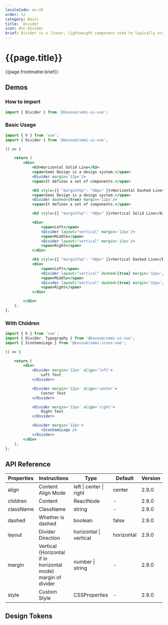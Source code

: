```yaml
---
localeCode: en-US
order: 12
category: Basic
title:  Divider
icon: doc-divider
brief: Divider is a linear, lightweight component used to logically organize element content and page structure or areas.
---
```


<script setup>
import { useData } from 'vitepress';
import DesignToken from '../../../DesignToken.vue';



const { site, theme, page, frontmatter } = useData()
</script>

# {{page.title}}

{{page.frontmatter.brief}}
## Demos

### How to import

```jsx import
import { Divider } from '@kousum/semi-ui-vue';
```

### Basic Usage

```jsx live=true
import { h } from 'vue';
import { Divider } from '@kousum/semi-ui-vue';

() => {

    return (
        <div>
            <h3>Horizontal Solid Line</h3>
            <span>Semi Design is a design system.</span>
            <Divider margin='12px'/>
            <span>It defines a set of components.</span>

            <h3 style={{ "marginTop": "40px" }}>Horizontal Dashed Line</h3>
            <span>Semi Design is a design system.</span>
            <Divider dashed={true} margin='12px'/>
            <span>It defines a set of components.</span>

            <h3 style={{ "marginTop": "40px" }}>Vertical Solid Line</h3>

            <div>
                <span>Left</span>
                <Divider layout="vertical" margin='12px'/>
                <span>Middle</span>
                <Divider layout="vertical" margin='12px'/>
                <span>Right</span>
            </div>

            <h3 style={{ "marginTop": "40px" }}>Vertical Dashed Line</h3>
            <div>
                <span>Left</span>
                <Divider layout="vertical" dashed={true} margin='12px'/>
                <span>Middle</span>
                <Divider layout="vertical" dashed={true} margin='12px'/>
                <span>Right</span>
            </div>

        </div>
    );
};

```

### With Children

```jsx live=true
import { h } from 'vue';
import { Divider, Typography } from '@kousum/semi-ui-vue';
import { IconSemiLogo } from '@kousum/semi-icons-vue';

() => {

    return (
        <div>
            <Divider margin='12px' align='left'>
                Left Text
            </Divider>

            <Divider margin='12px' align='center'>
                Center Text
            </Divider>

            <Divider margin='12px' align='right'>
                Right Text
            </Divider>

            <Divider margin='12px'>
                <IconSemiLogo />
            </Divider>
        </div>
    );
};


```

## API Reference

| Properties        | Instructions                                                            | Type          | Default     | Version | 
|-----------|---------------------------------------------------------------|-------------|---------| --------- | 
| align     | Content Align Mode                                            | left \| center \| right | center      | 2.9.0 | 
| children  | Content                                                       | ReactNode   | -       |  2.9.0 | 
| className | ClassName                                                     | string      | -       | 2.9.0 | 
| dashed    | Whether is dashed                                             | boolean     | false   | 2.9.0 | 
| layout    | Divider Direction                                             | horizontal \| vertical | horizontal    | 2.9.0 | 
| margin    | Vertical (Horizontal if in horizontal mode) margin of divider | number \| string  | -        | 2.9.0 | 
| style     | Custom Style                                                  | CSSProperties | -       | 2.9.0 | 

## Design Tokens
<DesignToken/>
